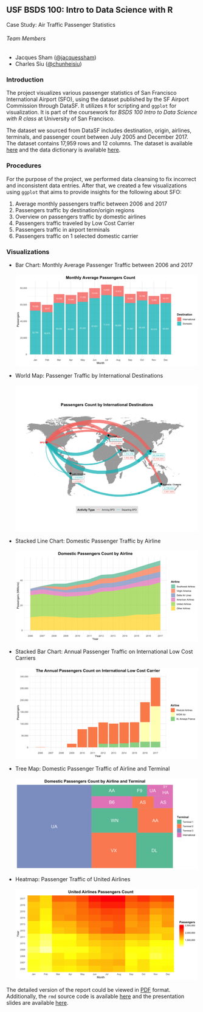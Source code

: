 ## USF BSDS 100: Intro to Data Science with R
Case Study: Air Traffic Passenger Statistics

###### Team Members
* Jacques Sham ([@jacquessham](https://github.com/jacquessham))
* Charles Siu ([@chunheisiu](https://github.com/chunheisiu))

### Introduction
The project visualizes various passenger statistics of San Francisco International Airport (SFO), using the dataset published by the SF Airport Commission through DataSF. It utilizes `R` for scripting and `ggplot` for visualization. It is part of the coursework for *BSDS 100 Intro to Data Science with R class* at University of San Francisco.

The dataset we sourced from DataSF includes destination, origin, airlines, terminals, and passenger count between July 2005 and December 2017. The dataset contains 17,959 rows and 12 columns. The dataset is available [here](https://data.sfgov.org/Transportation/Air-Traffic-Passenger-Statistics/rkru-6vcg) and the data dictionary is available [here](DataSF_Data_Dictionary_for_Air_Traffic_Passenger_Statistics.pdf).

### Procedures
For the purpose of the project, we performed data cleansing to fix incorrect and inconsistent data entries. After that, we created a few visualizations using `ggplot` that aims to provide insights for the following about SFO:

1. Average monthly passengers traffic between 2006 and 2017
2. Passengers traffic by destination/origin regions
3. Overview on passengers traffic by domestic airlines
4. Passengers traffic traveled by Low Cost Carrier
5. Passengers traffic in airport terminals
6. Passengers traffic on 1 selected domestic carrier

### Visualizations
- Bar Chart: Monthly Average Passenger Traffic between 2006 and 2017<br><br>
![Screenshot](image/01.png)

- World Map: Passenger Traffic by International Destinations<br><br>
![Screenshot](image/02.png)

- Stacked Line Chart: Domestic Passenger Traffic by Airline<br><br>
![Screenshot](image/03.png)

- Stacked Bar Chart: Annual Passenger Traffic on International Low Cost Carriers<br><br>
![Screenshot](image/04.png)

- Tree Map: Domestic Passenger Traffic of Airline and Terminal<br><br>
![Screenshot](image/05.png)

- Heatmap: Passenger Traffic of United Airlines<br><br>
![Screenshot](image/06.png)

The detailed version of the report could be viewed in [PDF](CaseStudy.pdf) format. Additionally, the `rmd` source code is available [here](CaseStudy.Rmd) and the presentation slides are available [here](CaseStudy_Sham_Siu.pdf).
